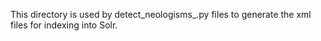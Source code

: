This directory is used by detect_neologisms_<lang>.py files to generate the xml files for indexing into Solr.
